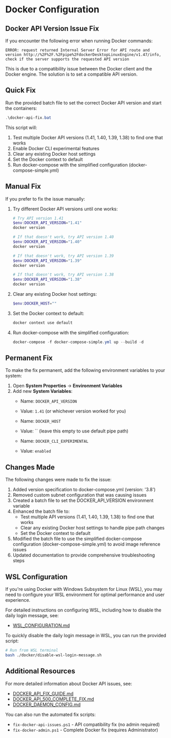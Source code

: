 # Docker Configuration

## Docker API Version Issue Fix

If you encounter the following error when running Docker commands:

```
ERROR: request returned Internal Server Error for API route and version http://%2F%2F.%2Fpipe%2FdockerDesktopLinuxEngine/v1.47/info, check if the server supports the requested API version
```

This is due to a compatibility issue between the Docker client and the Docker engine. The solution is to set a compatible API version.

## Quick Fix

Run the provided batch file to set the correct Docker API version and start the containers:

```powershell
.\docker-api-fix.bat
```

This script will:
1. Test multiple Docker API versions (1.41, 1.40, 1.39, 1.38) to find one that works
2. Enable Docker CLI experimental features
3. Clear any existing Docker host settings
4. Set the Docker context to default
5. Run docker-compose with the simplified configuration (docker-compose-simple.yml)

## Manual Fix

If you prefer to fix the issue manually:

1. Try different Docker API versions until one works:
   ```powershell
   # Try API version 1.41
   $env:DOCKER_API_VERSION="1.41"
   docker version

   # If that doesn't work, try API version 1.40
   $env:DOCKER_API_VERSION="1.40"
   docker version

   # If that doesn't work, try API version 1.39
   $env:DOCKER_API_VERSION="1.39"
   docker version

   # If that doesn't work, try API version 1.38
   $env:DOCKER_API_VERSION="1.38"
   docker version
   ```

2. Clear any existing Docker host settings:
   ```powershell
   $env:DOCKER_HOST=""
   ```

3. Set the Docker context to default:
   ```powershell
   docker context use default
   ```

4. Run docker-compose with the simplified configuration:
   ```powershell
   docker-compose -f docker-compose-simple.yml up --build -d
   ```

## Permanent Fix

To make the fix permanent, add the following environment variables to your system:

1. Open **System Properties** → **Environment Variables**
2. Add new **System Variables**:
   - Name: `DOCKER_API_VERSION`
   - Value: `1.41` (or whichever version worked for you)

   - Name: `DOCKER_HOST`
   - Value: `` (leave this empty to use default pipe path)

   - Name: `DOCKER_CLI_EXPERIMENTAL`
   - Value: `enabled`

## Changes Made

The following changes were made to fix the issue:

1. Added version specification to docker-compose.yml (version: '3.8')
2. Removed custom subnet configuration that was causing issues
3. Created a batch file to set the DOCKER_API_VERSION environment variable
4. Enhanced the batch file to:
   - Test multiple API versions (1.41, 1.40, 1.39, 1.38) to find one that works
   - Clear any existing Docker host settings to handle pipe path changes
   - Set the Docker context to default
5. Modified the batch file to use the simplified docker-compose configuration (docker-compose-simple.yml) to avoid image reference issues
6. Updated documentation to provide comprehensive troubleshooting steps

## WSL Configuration

If you're using Docker with Windows Subsystem for Linux (WSL), you may need to configure your WSL environment for optimal performance and user experience.

For detailed instructions on configuring WSL, including how to disable the daily login message, see:
- [WSL_CONFIGURATION.md](./WSL_CONFIGURATION.md)

To quickly disable the daily login message in WSL, you can run the provided script:
```bash
# Run from WSL terminal
bash ./docker/disable-wsl-login-message.sh
```

## Additional Resources

For more detailed information about Docker API issues, see:
- [DOCKER_API_FIX_GUIDE.md](./DOCKER_API_FIX_GUIDE.md)
- [DOCKER_API_500_COMPLETE_FIX.md](./DOCKER_API_500_COMPLETE_FIX.md)
- [DOCKER_DAEMON_CONFIG.md](./DOCKER_DAEMON_CONFIG.md)

You can also run the automated fix scripts:
- `fix-docker-api-issues.ps1` - API compatibility fix (no admin required)
- `fix-docker-admin.ps1` - Complete Docker fix (requires Administrator)
